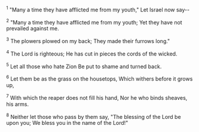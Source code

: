 <sup>1</sup> 
"Many a time they have afflicted me from my youth," Let Israel now say-- 

<sup>2</sup> 
"Many a time they have afflicted me from my youth; Yet they have not prevailed against me. 

<sup>3</sup> 
The plowers plowed on my back; They made their furrows long." 

<sup>4</sup> 
The Lord is righteous; He has cut in pieces the cords of the wicked. 

<sup>5</sup> 
Let all those who hate Zion Be put to shame and turned back. 

<sup>6</sup> 
Let them be as the grass on the housetops, Which withers before it grows up, 

<sup>7</sup> 
With which the reaper does not fill his hand, Nor he who binds sheaves, his arms. 

<sup>8</sup> 
Neither let those who pass by them say, "The blessing of the Lord be upon you; We bless you in the name of the Lord!"